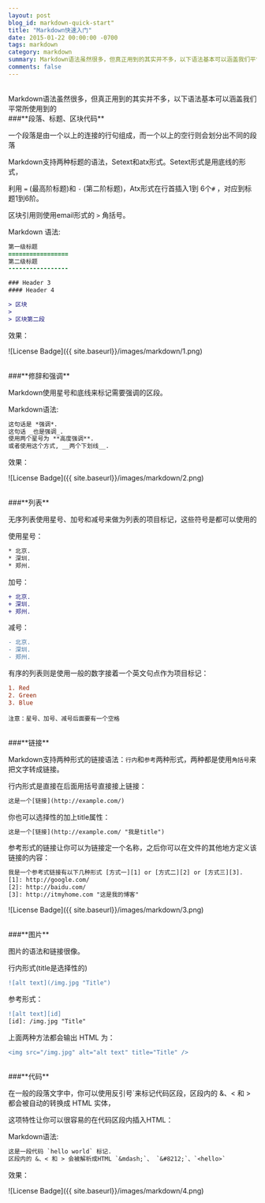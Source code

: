 ```yaml
---
layout: post
blog_id: markdown-quick-start"
title: "Markdown快速入门"
date: 2015-01-22 00:00:00 -0700
tags: markdown
category: markdown
summary: Markdown语法虽然很多，但真正用到的其实并不多，以下语法基本可以涵盖我们平常所使用到的
comments: false
---
```

</br>
Markdown语法虽然很多，但真正用到的其实并不多，以下语法基本可以涵盖我们平常所使用到的

</br>
###**段落、标题、区块代码**

一个段落是由一个以上的连接的行句组成，而一个以上的空行则会划分出不同的段落

Markdown支持两种标题的语法，Setext和atx形式。Setext形式是用底线的形式，

利用 `=` (最高阶标题)和 `-` (第二阶标题)，Atx形式在行首插入1到 6个`#` ，对应到标题1到6阶。

区块引用则使用email形式的 `>` 角括号。

Markdown 语法:

```diff
第一级标题
=================
第二级标题
-----------------

### Header 3
#### Header 4

> 区块
> 
> 区块第二段
```

效果：

![License Badge]({{ site.baseurl}}/images/markdown/1.png)

</br>
###**修辞和强调**

Markdown使用星号和底线来标记需要强调的区段。

Markdown语法:

```diff
这句话是 *强调*.
这句话 _也是强调_.
使用两个星号为 **高度强调**.
或者使用这个方式, __两个下划线__.
```

效果：

![License Badge]({{ site.baseurl}}/images/markdown/2.png)

</br>
###**列表**

无序列表使用星号、加号和减号来做为列表的项目标记，这些符号是都可以使用的

使用星号：

```diff
* 北京.
* 深圳.
* 郑州.
```

加号：

```diff
+ 北京.
+ 深圳.
+ 郑州.
```

减号：

```diff
- 北京.
- 深圳.
- 郑州.
```

有序的列表则是使用一般的数字接着一个英文句点作为项目标记：

```diff
1. Red
2. Green
3. Blue
```

`注意：星号、加号、减号后面要有一个空格`

</br>
###**链接**

Markdown支持两种形式的链接语法：`行内`和`参考`两种形式，两种都是使用`角括号`来把文字转成链接。

行内形式是直接在后面用括号直接接上链接：

```diff
这是一个[链接](http://example.com/)
```

你也可以选择性的加上title属性：

```diff
这是一个[链接](http://example.com/ "我是title")
```

参考形式的链接让你可以为链接定一个名称，之后你可以在文件的其他地方定义该链接的内容：

```diff
我是一个参考式链接有以下几种形式 [方式一][1] or [方式二][2] or [方式三][3].
[1]: http://google.com/ 
[2]: http://baidu.com/ 
[3]: http://itmyhome.com "这是我的博客"
```

![License Badge]({{ site.baseurl}}/images/markdown/3.png)

</br>
###**图片**

图片的语法和链接很像。

行内形式(title是选择性的)

```diff
![alt text](/img.jpg "Title")
```

参考形式：

```diff
![alt text][id]
[id]: /img.jpg "Title"
```

上面两种方法都会输出 HTML 为：

```diff
<img src="/img.jpg" alt="alt text" title="Title" />
```

</br>
###**代码**

在一般的段落文字中，你可以使用反引号`来标记代码区段，区段内的 &、< 和 > 都会被自动的转换成 HTML 实体，

这项特性让你可以很容易的在代码区段内插入HTML：

Markdown语法:

```diff
这是一段代码 `hello world` 标记.
区段内的 &、< 和 > 会被解析成HTML `&mdash;`、 `&#8212;`、`<hello>`
```

效果：

![License Badge]({{ site.baseurl}}/images/markdown/4.png)
